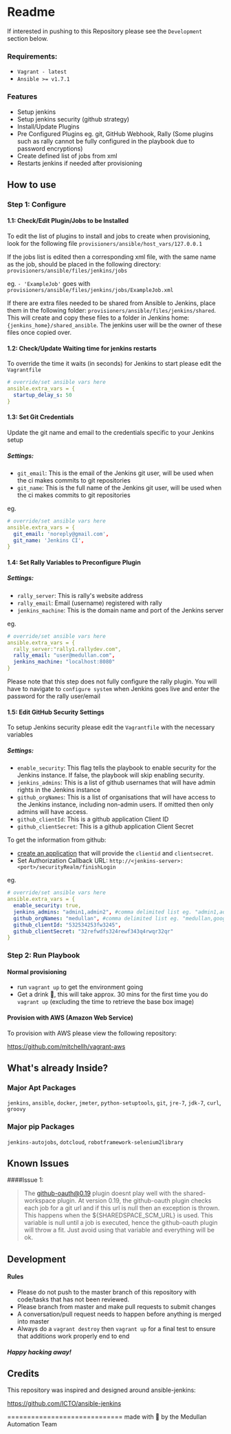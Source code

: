 Readme
=======================

If interested in pushing to this Repository please see the `Development` section below.

### Requirements:
- `Vagrant - latest`
- `Ansible >= v1.7.1`

### Features
- Setup jenkins
- Setup jenkins security (github strategy)
- Install/Update Plugins
- Pre Configured Plugins eg. git, GitHub Webhook, Rally (Some plugins such as rally cannot be fully configured in the playbook due to password encryptions)
- Create defined list of jobs from xml
- Restarts jenkins if needed after provisioning

## How to use

### Step 1: Configure

#### 1.1: Check/Edit Plugin/Jobs to be Installed
To edit the list of plugins to install and jobs to create when provisioning, look for the following file
`provisioners/ansible/host_vars/127.0.0.1`

If the jobs list is edited then a corresponding xml file, with the same name as the job, should be placed in the following directory:
`provisioners/ansible/files/jenkins/jobs`

eg.
`- 'ExampleJob'`
goes with
`provisioners/ansible/files/jenkins/jobs/ExampleJob.xml`


If there are extra files needed to be shared from Ansible to Jenkins, place them in the following folder:
`provisioners/ansible/files/jenkins/shared`. This will create and copy these files to a folder in Jenkins home:
`{jenkins_home}/shared_ansible`. The jenkins user will be the owner of these files once copied over.

#### 1.2: Check/Update Waiting time for jenkins restarts
To override the time it waits (in seconds) for Jenkins to start please edit the `Vagrantfile`
```yaml
# override/set ansible vars here
ansible.extra_vars = {
  startup_delay_s: 50
}
```
#### 1.3: Set Git Credentials

Update the git name and email to the credentials specific to your Jenkins setup
##### Settings:

- `git_email`: This is the email of the Jenkins git user, will be used when the ci makes commits to git repositories
- `git_name`: This is the full name of the Jenkins git user, will be used when the ci makes commits to git repositories

eg.
```yaml
# override/set ansible vars here
ansible.extra_vars = {
  git_email: 'noreply@gmail.com',
  git_name: 'Jenkins CI',
}
```
#### 1.4: Set Rally Variables to Preconfigure Plugin

##### Settings:

- `rally_server`: This is rally's website address
- `rally_email`: Email (username) registered with rally
- `jenkins_machine`: This is the domain name and port of the Jenkins server

eg.
```yaml
# override/set ansible vars here
ansible.extra_vars = {
  rally_server:"rally1.rallydev.com",
  rally_email: "user@medullan.com",
  jenkins_machine: "localhost:8080"
}
```
Please note that this step does not fully configure the rally plugin. You will have to navigate to `configure system` when Jenkins goes live and enter the password for the rally user/email


#### 1.5: Edit GitHub Security Settings
To setup Jenkins security please edit the `Vagrantfile` with the necessary variables

##### Settings:

- `enable_security`: This flag tells the playbook to enable security for the Jenkins instance. If false, the playbook will skip enabling security.
- `jenkins_admins`: This is a list of github usernames that will have admin rights in the Jenkins instance
- `github_orgNames`: This is a list of organisations that will have access to the Jenkins instance, including non-admin users. If omitted then only admins will have access.
- `github_clientId`: This is a github application Client ID
- `github_clientSecret`: This is a github application Client Secret

To get the information from github:
- [create an application](https://github.com/settings/applications/new) that will provide the `clientid` and `clientsecret`.
- Set Authorization Callback URL: `http://<jenkins-server>:<port>/securityRealm/finishLogin`

eg.
```yaml
# override/set ansible vars here
ansible.extra_vars = {
  enable_security: true,
  jenkins_admins: "admin1,admin2", #comma delimited list eg. "admin1,admin2"
  github_orgNames: "medullan", #comma delimited list eg. "medullan,google"
  github_clientId: "532534253fw3245",
  github_clientSecret: "32refwdfs324rewf343q4rwqr32qr"
}
```

### Step 2: Run Playbook

#### Normal provisioning
- run `vagrant up` to get the environment going
- Get a drink :tropical_drink:, this will take approx. 30 mins for the first time you do `vagrant up` (excluding the time to retrieve the base box image)

#### Provision with AWS (Amazon Web Service)
To provision with AWS please view the following repository:

https://github.com/mitchellh/vagrant-aws

## What's already Inside?

### Major Apt Packages
`jenkins`, `ansible`, `docker`, `jmeter`, `python-setuptools`, `git`, `jre-7`, `jdk-7`, `curl`,
`groovy`

### Major pip Packages
`jenkins-autojobs`, `dotcloud`, `robotframework-selenium2library`

## Known Issues

####Issue 1:

> The github-oauth@0.19 plugin doesnt play well with the shared-workspace plugin.
> At version 0.19, the github-oauth plugin checks each job for a git url and if this url is null then an exception is thrown. This happens when the ${SHAREDSPACE_SCM_URL} is used.
This variable is null until a job is executed, hence the github-oauth plugin will throw a fit. Just avoid using that variable and everything will be ok.

## Development

#### Rules
- Please do not push to the master branch of this repository with code/tasks that has not been reviewed.
- Please branch from master and make pull requests to submit changes
- A conversation/pull request needs to happen before anything is merged into master
- Always do a `vagrant destroy` then `vagrant up` for a final test to ensure that additions work properly end to end

##### Happy hacking away!

## Credits

This repository was inspired and designed around ansible-jenkins:

https://github.com/ICTO/ansible-jenkins

=============================
made with :sparkling_heart: by the Medullan Automation Team
